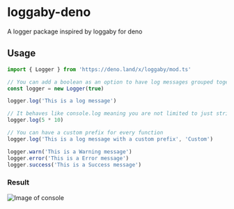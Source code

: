 # loggaby-deno
 A logger package inspired by loggaby for deno

## Usage
```ts
import { Logger } from 'https://deno.land/x/loggaby/mod.ts'

// You can add a boolean as an option to have log messages grouped together
const logger = new Logger(true)

logger.log('This is a log message')

// It behaves like console.log meaning you are not limited to just strings
logger.log(5 * 10)

// You can have a custom prefix for every function
logger.log('This is a log message with a custom prefix', 'Custom')

logger.warn('This is a Warning message')
logger.error('This is a Error message')
logger.success('This is a Success message')
```

### Result
![Image of console](https://cdn.discordapp.com/attachments/813818056932589568/855188855892213770/unknown.png)
